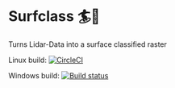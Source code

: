 # Surfclass 🏄🌴
Turns Lidar-Data into a surface classified raster

Linux build: [![CircleCI](https://circleci.com/gh/Septima/surfclass/tree/master.svg?style=svg)](https://circleci.com/gh/Septima/surfclass/tree/master)

Windows build: [![Build status](https://ci.appveyor.com/api/projects/status/j2rju86qvrg8t5jy/branch/master?svg=true)](https://ci.appveyor.com/project/Septima/surfclass/branch/master)
